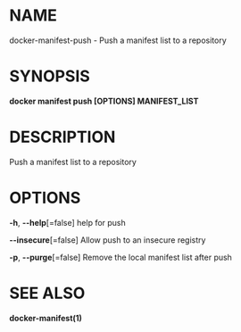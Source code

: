 # NAME

docker-manifest-push - Push a manifest list to a repository

# SYNOPSIS

**docker manifest push \[OPTIONS\] MANIFEST\_LIST**

# DESCRIPTION

Push a manifest list to a repository

# OPTIONS

**-h**, **--help**\[=false\] help for push

**--insecure**\[=false\] Allow push to an insecure registry

**-p**, **--purge**\[=false\] Remove the local manifest list after push

# SEE ALSO

**docker-manifest(1)**

